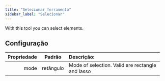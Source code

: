 ```yaml
---
title: "Selecionar ferramenta"
sidebar_label: "Selecionar"
---
```



With this tool you can select elements.

## Configuração

| Propriedade |  Padrão   | Descrição:                                       |
| -----------:|:---------:|:------------------------------------------------ |
|        mode | retângulo | Mode of selection. Valid are rectangle and lasso |
